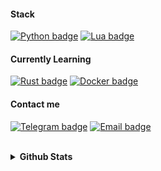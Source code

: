 #### **Stack**

[![Python badge]](https://python.org/)
[![Lua badge]](https://lua.org/)

[Python Badge]: https://img.shields.io/badge/python-%25.svg?style=for-the-badge&logoColor=dadada&color=000000&logo=python
[Lua Badge]: https://img.shields.io/badge/lua-%25.svg?style=for-the-badge&color=000000&logoColor=dadada&logo=lua

#### **Currently Learning**

[![Rust badge]](https://rust-lang.org/)
[![Docker badge]](https://docker.com/)

[Rust badge]: https://img.shields.io/badge/rust-%25.svg?style=for-the-badge&logoColor=dadada&color=000000&logo=rust
[Docker badge]: https://img.shields.io/badge/docker-%25.svg?style=for-the-badge&logoColor=dadada&color=000000&logo=docker

#### **Contact me**

[![Telegram badge]](https://t.me/mrtnvgr)
[![Email badge]](mailto:martynovegorOF@yandex.ru)
    
[Telegram Badge]: https://img.shields.io/badge/telegram-%25.svg?style=for-the-badge&color=000000&logoColor=dadada&logo=telegram
[Email Badge]: https://img.shields.io/badge/email-%25.svg?style=for-the-badge&color=000000&logoColor=dadada

<!--
<img src="https://img.shields.io/badge/gentoo-%25.svg?style=for-the-badge&color=000000&logoColor=dadada&logo=gentoo"/>
<img src="https://img.shields.io/badge/termux-%25.svg?style=for-the-badge&color=000000&logoColor=dadada&logo=android"/>
<img src="https://img.shields.io/badge/neovim-%25.svg?style=for-the-badge&color=000000&logoColor=dadada&logo=neovim"/>
-->

</br>

<details>
<summary><b>Github Stats</b></summary>
<img
    src="https://github-readme-stats-git-masterrstaa-rickstaa.vercel.app/api?username=mrtnvgr&count_private=true&hide_title=true&bg_color=000000&text_color=dadada&show_icons=true&icon_color=dadada&ring_color=dadada&include_all_commits=true&hide=stars,contribs,commits&border_radius=0&hide_rank=true&card_width=400px&custom_title=."
    width="400px"
    height="90px"
/>
</details>

<!-- <details> -->
<!-- <summary><b>Wakatime Week Activity Stats</b></summary> -->
<!-- <img -->
<!--      src="https://github-readme-stats.vercel.app/api/wakatime?username=mrtnvgr&hide_title=true&bg_color=000000&text_color=dadada&border_radius=0&border_color=dadada&langs_count=3&hide_progress=true&range=last_7_days" -->
<!-- /> -->
<!-- <img -->
<!--      src="https://wakatime.com/share/@mrtnvgr/eece2036-2ca2-4e7e-9d14-8aacf1b490de.svg" -->
<!--      width="200px" -->
<!--      height="120px" -->
<!-- /> -->
<!-- </details> -->
